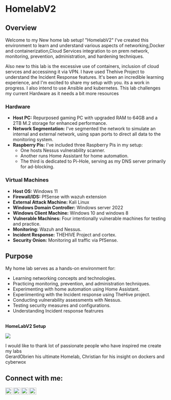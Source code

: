 # HomelabV2
## Overview
Welcome to my New home lab setup! "HomelabV2" I've created this environment to learn and understand various aspects of networking,Docker and containerization,Cloud Services integration to on prem network, monitoring, prevention, administration, and hardening techniques.<br>

Also new to this lab is the excessive use of containers, inclusion of cloud servces and accessinng it via VPN. I have used Thehive Project to understand the Incident Response features. It's been an incredible learning experience, and I'm excited to share my setup with you. its a work in progress. I also intend to use Ansible and kubernetes. This lab challenges my current Hardware as it needs a bit more resources

### Hardware
- **Host PC:** Repurposed gaming PC with upgraded RAM to 64GB and a 2TB M.2 storage for enhanced performance.
- **Network Segmentation:** I've segmented the network to simulate an internal and external network, using span ports to direct all data to the monitoring system.
- **Raspberry Pis:** I've included three Raspberry Pis in my setup:
  - One hosts Nessus vulnerability scanner.
  - Another runs Home Assistant for home automation.
  - The third is dedicated to Pi-Hole, serving as my DNS server primarily for ad-blocking.

### Virtual Machines
- **Host OS:** Windows 11
- **Firewall/IDS:** PfSense with wazuh extension
- **External Attack Machine:** Kali Linux
- **Windows Domain Controller:** Windows server 2022
- **Windows Client Machine:** Windows 10 and windows 8
- **Vulnerable Machines:** Four intentionally vulnerable machines for testing and practice.
- **Monitoring:** Wazuh and Nessus.
- **Incident Response:** THEHIVE Project and cortex.
- **Security Onion:** Monitoring all traffic via PfSense.

## Purpose
My home lab serves as a hands-on environment for:
- Learning networking concepts and technologies.
- Practicing monitoring, prevention, and administration techniques.
- Experimenting with home automation using Home Assistant.
- Experiimenting with the Incident response using TheHive project.
- Conducting vulnerability assessments with Nessus.
- Testing security measures and configurations.
- Understanding Incident response featrures
<br> <br>
<!--# Home Lab Setup-->
<b>HomeLabV2 Setup</b><br/>

<img align="center" src="https://i.imgur.com/oBdDYAA.png" /><br/>


I would like to thank lot of passionate people who have inspired me create my labs<br>
GerardObrien his ultimate Homelab, Christian for his insight on dockers and cyberwox

<h2>  Connect with me:</h2>

<img align="left" alt="rajeev | YouTube" width="22px" src="https://cdn.jsdelivr.net/npm/simple-icons@v3/icons/youtube.svg" />
<img align="left" alt="rajeev | Twitter" width="22px" src="https://cdn.jsdelivr.net/npm/simple-icons@v3/icons/twitter.svg" />
<img align="left" alt="rajeev | LinkedIn" width="22px" src="https://cdn.jsdelivr.net/npm/simple-icons@v3/icons/linkedin.svg" />
<img align="left" alt="rajeev | Instagram" width="22px" src="https://cdn.jsdelivr.net/npm/simple-icons@v3/icons/instagram.svg" />


<!--


Here are some ideas to get you started:

- 🔭 I’m currently working on ...
- 🌱 I’m currently learning ...
- 👯 I’m looking to collaborate on ...
- 🤔 I’m looking for help with ...
- 💬 Ask me about ...
- 📫 How to reach me: ...
- 😄 Pronouns: ...
- ⚡ Fun fact: ...
-->
